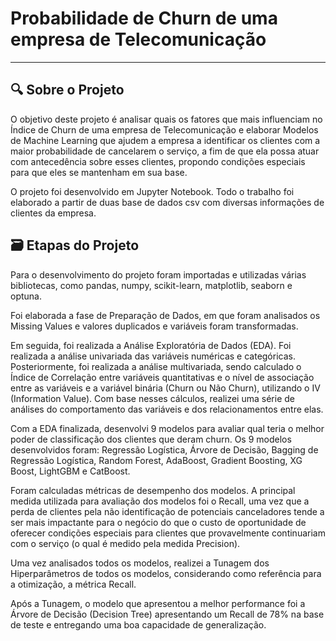 # Probabilidade de Churn de uma empresa de Telecomunicação

****

## 🔍 Sobre o Projeto

O objetivo deste projeto é analisar quais os fatores que mais influenciam no Índice de Churn de uma empresa de Telecomunicação e elaborar Modelos de Machine Learning que ajudem a empresa a identificar os clientes com a maior probabilidade de cancelarem o serviço, a fim de que ela possa atuar com antecedência sobre esses clientes, propondo condições especiais para que eles se mantenham em sua base.

O projeto foi desenvolvido em Jupyter Notebook. Todo o trabalho foi elaborado a partir de duas base de dados csv com diversas informações de clientes da empresa.

## 🗃️ Etapas do Projeto

Para o desenvolvimento do projeto foram importadas e utilizadas várias bibliotecas, como pandas, numpy, scikit-learn, matplotlib, seaborn e optuna.

Foi elaborada a fase de Preparação de Dados, em que foram analisados os Missing Values e valores duplicados e variáveis foram transformadas.

Em seguida, foi realizada a Análise Exploratória de Dados (EDA). Foi realizada a análise univariada das variáveis numéricas e categóricas. Posteriormente, foi realizada a análise multivariada, sendo calculado o Índice de Correlação entre variáveis quantitativas e o nível de associação entre as variáveis e a variável binária (Churn ou Não Churn),  utilizando o IV (Information Value). Com base nesses cálculos, realizei uma série de análises do comportamento das variáveis e dos relacionamentos entre elas.

Com a EDA finalizada, desenvolvi 9 modelos para avaliar qual teria o melhor poder de classificação dos clientes que deram churn.
Os 9 modelos desenvolvidos foram: Regressão Logística, Árvore de Decisão, Bagging de Regressão Logística, Random Forest, AdaBoost, Gradient Boosting, XG Boost, LightGBM e CatBoost.

Foram calculadas métricas de desempenho dos modelos. A principal medida utilizada para avaliação dos modelos foi o Recall, uma vez que a perda de clientes pela não identificação de potenciais canceladores tende a ser mais impactante para o negócio do que o custo de oportunidade de oferecer condições especiais para clientes que provavelmente continuariam com o serviço (o qual é medido pela medida Precision).

Uma vez analisados todos os modelos, realizei a Tunagem dos Hiperparâmetros de todos os modelos, considerando como referência para a otimização, a métrica Recall.

Após a Tunagem, o modelo que apresentou a melhor performance foi a Árvore de Decisão (Decision Tree) apresentando um Recall de 78% na base de teste e entregando uma boa capacidade de generalização.
